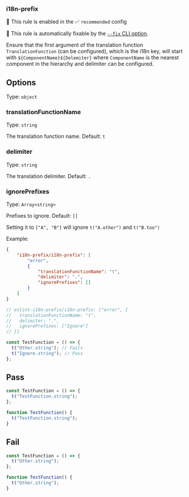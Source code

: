 ### i18n-prefix

💼 This rule is enabled in the ✅ `recommended` config

🔧 This rule is automatically fixable by
the [`--fix` CLI option](https://eslint.org/docs/latest/user-guide/command-line-interface#--fix).

Ensure that the first argument of the translation function `TranslationFunction` (can be configured),
which is the i18n key,
will start with `${ComponentName}${Delemiter}` where `ComponentName` is the nearest component in the hierarchy
and delimiter can be configured.

## Options

Type: `object`

### translationFunctionName

Type: `string`

The translation function name. Default: `t`

### delimiter

Type: `string`

The translation delimiter. Default: `.`

### ignorePrefixes

Type: `Array<string>`

Prefixes to ignore. Default: `[]`

Setting it to `["A", "B"]` will ignore `t("A.other")` and `t("B.too")`

Example:

```json
{
    "i18n-prefix/i18n-prefix": [
        "error",
        {
            "translationFunctionName": "t",
            "delimiter": ".",
            "ignorePrefixes": []
        }
    ]
}
```

```js
// eslint-i18n-prefix/i18n-prefix: ["error", {
//   translationFunctionName: "t",
//   delimiter: ".",
//   ignorePrefixes: ["Ignore"]
// }]

const TestFunction = () => {
  t("Other.string"); // Fails
  t("Ignore.string"); // Pass
};
```

## Pass

```js
const TestFunction = () => {
  t("TestFunction.string");
};
```

```js
function TestFunction() {
  t("TestFunction.string");
}
```

## Fail

```js
const TestFunction = () => {
  t("Other.string");
};
```

```js
function TestFunction() {
  t("Other.string");
}
```
